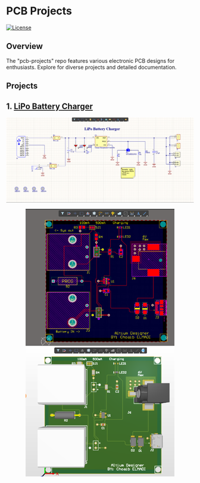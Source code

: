 # PCB Projects

[![License](https://img.shields.io/badge/License-MIT-blue.svg)](LICENSE)

## Overview

The "pcb-projects" repo features various electronic PCB designs for enthusiasts. Explore for diverse projects and detailed documentation.

## Projects

## 1. [LiPo Battery Charger](./LiPo%20Battery%20Charger/)
![Schematic](./LiPo%20Battery%20Charger/images/schematic.png)

<div align="center">
  <img src="./LiPo%20Battery%20Charger/images/2d-pcb.png" width="400" alt="2D PCB">
  <img src="./LiPo%20Battery%20Charger/images/3d-pcb.png" width="400" alt="3D PCB">
</div>
